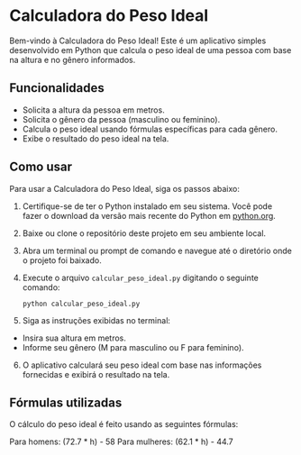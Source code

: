 # Calculadora do Peso Ideal

Bem-vindo à Calculadora do Peso Ideal! Este é um aplicativo simples desenvolvido em Python que calcula o peso ideal de uma pessoa com base na altura e no gênero informados.

## Funcionalidades

- Solicita a altura da pessoa em metros.
- Solicita o gênero da pessoa (masculino ou feminino).
- Calcula o peso ideal usando fórmulas específicas para cada gênero.
- Exibe o resultado do peso ideal na tela.

## Como usar

Para usar a Calculadora do Peso Ideal, siga os passos abaixo:

1. Certifique-se de ter o Python instalado em seu sistema. Você pode fazer o download da versão mais recente do Python em [python.org](https://www.python.org).

2. Baixe ou clone o repositório deste projeto em seu ambiente local.

3. Abra um terminal ou prompt de comando e navegue até o diretório onde o projeto foi baixado.

4. Execute o arquivo `calcular_peso_ideal.py` digitando o seguinte comando:

   ```shell
   python calcular_peso_ideal.py
5. Siga as instruções exibidas no terminal:
- Insira sua altura em metros.
- Informe seu gênero (M para masculino ou F para feminino).

6. O aplicativo calculará seu peso ideal com base nas informações fornecidas e exibirá o resultado na tela.

## Fórmulas utilizadas
O cálculo do peso ideal é feito usando as seguintes fórmulas:

Para homens: (72.7 * h) - 58
Para mulheres: (62.1 * h) - 44.7
